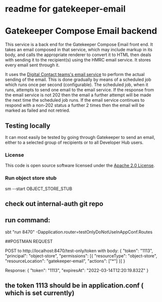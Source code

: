 # readme for gatekeeper-email
# Gatekeeper Compose Email backend

This service is a back end for the Gatekeeper Compose Email front end. It takes an email composed in that service, which may include markup in its body, and calls the 
 appropriate renderer to convert it to HTML then deals with sending it to the recipient(s) using the HMRC email service.
It stores every email sent through it.

It uses the [Digital Contact teams's email service](https://github.com/hmrc/email) to perform the actual sending of the email. 
This is done gradually by means of a scheduled job which runs once per second (configurable). The scheduled job, when it runs, attempts to send
one email to the email service. If the response from the email service is not 202 then the email a further attempt will be 
made the next time the scheduled job runs. If the email service continues to respond with a non-202 status a further 2 times 
then the email will be marked as failed and not retried.  

## Testing locally
It can most easily be tested by going through Gatekeeper to send an email, either to a selected group of recipients or to all
Developer Hub users.

### License

This code is open source software licensed under the [Apache 2.0 License]("http://www.apache.org/licenses/LICENSE-2.0.html").

### Run object store stub 
sm --start OBJECT_STORE_STUB


## check out internal-auth git repo 
## run command:
sbt "run 8470" -Dapplication.router=testOnlyDoNotUseInAppConf.Routes


##POSTMAN REQUEST

POST to  http://localhost:8470/test-only/token
with body:
{
"token": "1113",
"principal": "object-store",
"permissions": [{
"resourceType": "object-store",
"resourceLocation": "gatekeeper-email",
"actions": ["*"]
}]
}

Response:
{
"token": "1113",
"expiresAt": "2022-03-14T12:20:19.832Z"
}

## the token 1113 should be in application.conf ( which is set currently)

